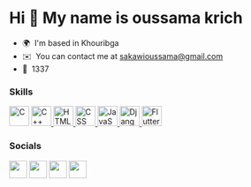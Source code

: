 Hi 👋 My name is oussama krich
==============================

*   🌍  I'm based in Khouribga
*   ✉️  You can contact me at [sakawioussama@gmail.com](mailto:sakawioussama@gmail.com)
*   🧠  1337
### Skills
<p align="left">
                                <a href="https://docs.microsoft.com/en-us/cpp/?view=msvc-170" target="_blank" rel="noreferrer"><img src="https://raw.githubusercontent.com/danielcranney/readme-generator/main/public/icons/skills/c-colored.svg" width="36" height="36" alt="C" /></a>
<a href="https://docs.microsoft.com/en-us/cpp/?view=msvc-170" target="_blank" rel="noreferrer">
  <img src="https://img.icons8.com/?size=512&id=40669&format=png" width="36" height="36" alt="C++" />
</a>
  <a href="https://developer.mozilla.org/en-US/docs/Web/HTML" target="_blank" rel="noreferrer">
  <img src="https://img.icons8.com/?size=512&id=20909&format=png" width="36" height="36" alt="HTML" />
</a>
  <a href="https://developer.mozilla.org/en-US/docs/Web/CSS" target="_blank" rel="noreferrer">
  <img src="https://img.icons8.com/?size=2x&id=21278&format=png" width="36" height="36" alt="CSS" />
</a>
<a href="https://developer.mozilla.org/en-US/docs/Web/JavaScript" target="_blank" rel="noreferrer">
  <img src="https://raw.githubusercontent.com/danielcranney/readme-generator/main/public/icons/skills/javascript-colored.svg" width="36" height="36" alt="JavaScript" />
</a>
<a href="https://www.djangoproject.com" target="_blank" rel="noreferrer">
  <img src="https://skillicons.dev/icons?i=django" width="36" height="36" alt="Django" />
</a>

<a href="https://www.djangoproject.com" target="_blank" rel="noreferrer">
  <img src="https://skillicons.dev/icons?i=flutter" width="36" height="36" alt="Flutter" />
</a>


</p>
                    
 ### Socials              

<p align="left"> <a href="https://www.facebook.com/oussama.gangstet" target="_blank" rel="noreferrer"><img src="https://raw.githubusercontent.com/danielcranney/readme-generator/main/public/icons/socials/facebook.svg" width="32" height="32" /></a> <a href="https://www.github.com/oussamakrich" target="_blank" rel="noreferrer"><img src="https://raw.githubusercontent.com/danielcranney/readme-generator/main/public/icons/socials/github.svg" width="32" height="32" /></a> <a href="http://www.instagram.com/sakawi445" target="_blank" rel="noreferrer"><img src="https://raw.githubusercontent.com/danielcranney/readme-generator/main/public/icons/socials/instagram.svg" width="32" height="32" /></a> <a href="https://www.twitter.com/OSakawi" target="_blank" rel="noreferrer"><img src="https://cdn.jsdelivr.net/npm/simple-icons@v3/icons/twitter.svg" width="32" height="32" /></a></p>
